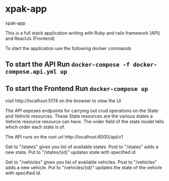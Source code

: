 # xpak-app
xpak-app

This is a full stack application writing with Ruby and rails framework (API) and ReactJs (Frontend)

To start the application use the following docker commands
## To start the API Run ```docker-compose -f docker-compose.api.yml up```
## To start the Frontend Run ```docker-compose up```

visit http://localhost:5174 on the browser to view the UI 


The API exposes endpoints for carrying out crud operations on the State and Vehicle resources. These State resources are the various states a Vehicle resource resource can have. The order field of the state model tells which order each state is of.

The API runs on the root url http://localhost:8000/api/v1 

Get to "/states" gives you list of available states.
Post to "/states" adds a new state.
Put to "/states/{id}" updates state with specified id.

Get to "/vehicles" gives you list of available vehicles.
Post to "/vehicles" adds a new vehicle.
Put to "/vehicles/{id}" updates the state of the vehicle with specified id.




